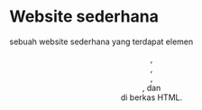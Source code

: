 # Website sederhana
sebuah website sederhana yang terdapat elemen <header>, <footer>, <main>, <article>, dan <aside> di berkas HTML.

